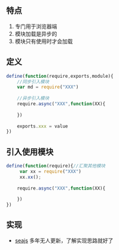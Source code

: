 ## 特点
1. 专门用于浏览器端
2. 模块加载是异步的
3. 模块只有使用时才会加载

 ## 定义
```js
define(function(require,exports,module){
    //同步引入模块
    var md = require("XXX")
    
    //异步引入模块
    require.async("XXX",function(XX){
        
    })
    
    exports.xxx = value
})
```

## 引入使用模块

```js
define(function(require){//汇聚其他模块
     var xx = require("XXX")
     xx.xx();
    
    require.async("XXX",function(XX){
        
    })
})
```

## 实现

* [seajs](https://github.com/seajs/seajs) 多年无人更新，了解实现思路就好了

